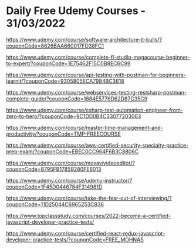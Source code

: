 # Daily Free Udemy Courses - 31/03/2022

https://www.udemy.com/course/software-architecture-it-bulls/?couponCode=8626BAA660017FD38FC1
https://www.udemy.com/course/complete-fl-studio-megacourse-beginner-to-expert/?couponCode=1E75462F15C0B8EC6C99
https://www.udemy.com/course/api-testing-with-postman-for-beginners-learnit/?couponCode=9305805ECA7984BC3618
https://www.udemy.com/course/webservices-testing-restsharp-postman-complete-guide/?couponCode=1884E5776D62D87C35C9
https://www.udemy.com/course/csharp-test-automation-engineer-from-zero-to-hero/?couponCode=9C1DD0B4C33077203063
https://www.udemy.com/course/master-time-management-and-productivity/?couponCode=TMP-FREECOURSE
https://www.udemy.com/course/aws-certified-security-specialty-practice-prep-exam/?couponCode=EBEC0CC964F6B3C8806C
https://www.udemy.com/course/movavivideoeditor/?couponCode=8795FB17859280FE6013
https://www.udemy.com/course/udemy-instructor/?couponCode=1F45D0446784F314981D
https://www.udemy.com/course/take-the-fear-out-of-interviewing/?couponCode=11D25044C6965253C836
https://www.topclassstudy.com/courses/2022-become-a-certified-javascript-developer-practice-tests/
https://www.udemy.com/course/certified-react-redux-javascript-developer-practice-tests/?couponCode=FREE_MOHNAS
